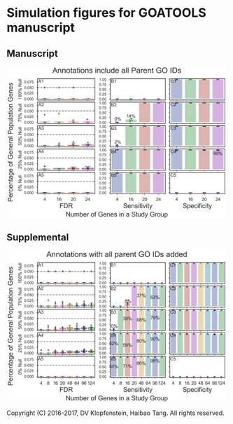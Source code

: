# Simulation figures for GOATOOLS manuscript

## Manuscript
![main](images/fig_goea_orig_noprune_enriched_ntn2_p1_100to000_004to024_N00020_00020_humoral_rsp.png)

## Supplemental
![propcnts=T](images/fig_goids_orig_noprune_enriched_ntn2_p1_100to000_004to124_N00020_00020_humoral_rsp.png)

Copyright (C) 2016-2017, DV Klopfenstein, Haibao Tang. All rights reserved.
